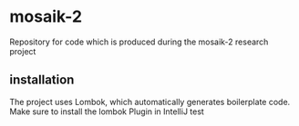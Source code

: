# mosaik-2
Repository for code which is produced during the mosaik-2 research project

## installation
The project uses Lombok, which automatically generates boilerplate code. Make sure to install the lombok Plugin in IntelliJ
test
